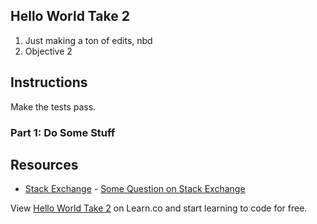 ## Hello World Take 2

1. Just making a ton of edits, nbd
2. Objective 2

## Instructions

Make the tests pass.

### Part 1: Do Some Stuff

## Resources

* [Stack Exchange](http://www.stackexchange.com) - [Some Question on Stack Exchange](http://www.stackexchange.com/questions/123)

<p class='util--hide'>View <a href='https://learn.co/lessons/hello-world-take-2'>Hello World Take 2</a> on Learn.co and start learning to code for free.</p>
